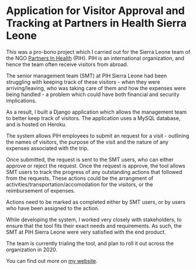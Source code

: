 # Application for Visitor Approval and Tracking at Partners in Health Sierra Leone

This was a pro-bono project which I carried out for the Sierra Leone team of the NGO <a href="https://www.pih.org/" target="_blank">Partners In Health</a> (PIH). PIH is an international organization, and hence the team often receive visitors from abroad.

The senior management team (SMT) at PIH Sierra Leone had been struggling with keeping track of these visitors - when they were arriving/leaving, who was taking care of them and how the expenses were being handled - a problem which could have both financial and security implications. 

As a result, I built a Django application which allows the management team to better keep track of visitors. The application uses a MySQL database, and is hosted on Heroku.

The system allows PIH employees to submit an request for a visit - outlining the names of visitors, the purpose of the visit and the nature of any expenses associated with the trip. 

Once submitted, the request is sent to the SMT users, who can either approve or reject the request. Once the request is approve, the tool allows SMT users to track the progress of any outstanding actions that followed from the requests. These actions could be the arrangment of activities/transportation/accomodation for the visitors, or the reimbursement of expenses.

Actions need to be marked as completed either by SMT users, or by users who have been assigned to the action.

While developing the system, I worked very closely with stakeholders, to ensure that the tool fits their exact needs and requirements. As such, the SMT at PIH Sierra Leone were very satisfied with the end product.

The team is currently trialing the tool, and plan to roll it out across the organization in 2020.

You can find out more on [my website](https://www.oliveriyer.com/partners-in-health-sierra-leone-visitor-approval-system/).




